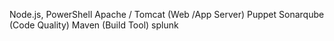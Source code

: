 Node.js, PowerShell 
Apache / Tomcat (Web /App Server)
Puppet
Sonarqube (Code Quality)
Maven (Build Tool)
splunk